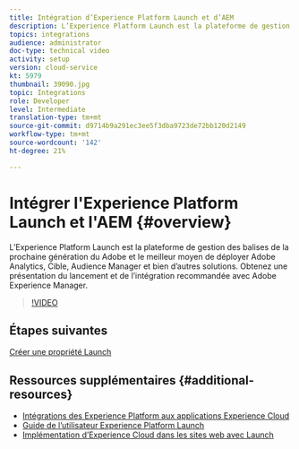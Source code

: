 ```yaml
---
title: Intégration d’Experience Platform Launch et d’AEM
description: L’Experience Platform Launch est la plateforme de gestion des balises de la prochaine génération du Adobe et le meilleur moyen de déployer Adobe Analytics, Cible, Audience Manager et bien d’autres solutions. Obtenez une présentation du lancement et de l’intégration recommandée avec Adobe Experience Manager.
topics: integrations
audience: administrator
doc-type: technical video
activity: setup
version: cloud-service
kt: 5979
thumbnail: 39090.jpg
topic: Integrations
role: Developer
level: Intermediate
translation-type: tm+mt
source-git-commit: d9714b9a291ec3ee5f3dba9723de72bb120d2149
workflow-type: tm+mt
source-wordcount: '142'
ht-degree: 21%

---
```



# Intégrer l&#39;Experience Platform Launch et l&#39;AEM {#overview}

L’Experience Platform Launch est la plateforme de gestion des balises de la prochaine génération du Adobe et le meilleur moyen de déployer Adobe Analytics, Cible, Audience Manager et bien d’autres solutions. Obtenez une présentation du lancement et de l’intégration recommandée avec Adobe Experience Manager.

>[!VIDEO](https://video.tv.adobe.com/v/39090?quality=12&learn=on)

## Étapes suivantes

[Créer une propriété Launch](create-launch-property.md)

## Ressources supplémentaires {#additional-resources}

* [Intégrations des Experience Platform aux applications Experience Cloud](https://docs.adobe.com/content/help/en/platform-learn/tutorials/intro-to-platform/integrations-with-experience-cloud-applications.html)
* [Guide de l’utilisateur Experience Platform Launch](https://docs.adobe.com/content/help/fr-FR/launch/using/overview.html)
* [Implémentation d’Experience Cloud dans les sites web avec Launch](https://docs.adobe.com/content/help/en/core-services-learn/implementing-in-websites-with-launch/index.html)
